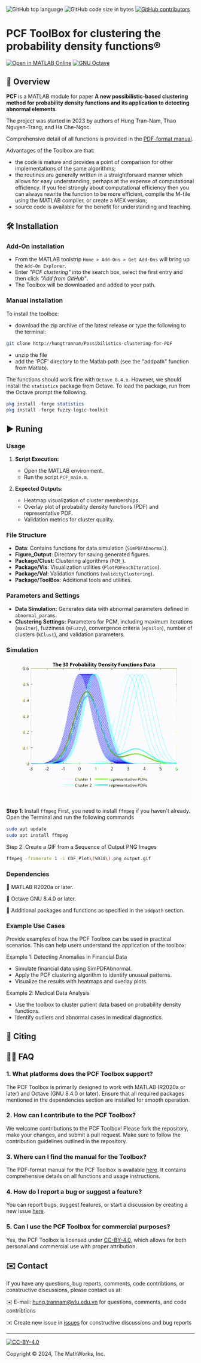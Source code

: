 ![GitHub top language](https://img.shields.io/github/languages/top/hungtrannam/Possibilistics-clustering-for-PDF)
![GitHub code size in bytes](https://img.shields.io/github/languages/code-size/hungtrannam/Possibilistics-clustering-for-PDF)
[![GitHub contributors](https://img.shields.io/github/contributors/hungtrannam/Possibilistics-clustering-for-PDF)](https://github.com/hungtrannam/Possibilistics-clustering-for-PDF/graphs/contributors)

# PCF ToolBox for clustering the probability density functions&reg;


[![Open in MATLAB Online](https://www.mathworks.com/images/responsive/global/open-in-matlab-online.svg)](https://matlab.mathworks.com/open/github/v1?repo=UniprJRC/FSDA&project=FSDA.prj)
[![GNU Octave](https://img.shields.io/badge/Powered_by-GNU_Octave-blue.svg)](https://www.gnu.org/software/octave/)


## 🌟 Overview

**PCF** is a MATLAB module for paper **A new possibilistic-based clustering method for probability density functions and its application to detecting abnormal elements**.

The project was started in 2023 by authors of Hung Tran-Nam, Thao Nguyen-Trang, and Ha Che-Ngoc.

Comprehensive detail of all functions is provided in the [PDF-format manual](https://github.com/hungtrannam/Possibilistics-clustering-for-PDF/blob/main/PCF-manual.pdf).


Advantages of the Toolbox are that:

* the code is mature and provides a point of comparison for other implementations of the same algorithms;
* the routines are generally written in a straightforward manner which allows for easy understanding, perhaps at the expense of computational efficiency. If you feel strongly about computational efficiency then you can always rewrite the function to be more efficient, compile the M-file using the MATLAB compiler, or create a MEX version;
* source code is available for the benefit for understanding and teaching.



## 🛠️ Installation

### Add-On installation
* From the MATLAB toolstrip ```Home > Add-Ons > Get Add-Ons``` will bring up the ```Add-On Explorer```.
* Enter *"PCF clustering"* into the search box, select the first entry and then click *"Add from GitHub"*.
* The Toolbox will be downloaded and added to your path.

### Manual installation

To install the toolbox:
* download the zip archive of the latest release or type the following to the terminal:

```sh
git clone http://hungtrannam/Possibilistics-clustering-for-PDF
```

* unzip the file
* add the 'PCF' directory to the Matlab path (see the "addpath" function from Matlab).


The functions should work fine with `Octave 8.4.x`. However, we should install the ```statistics``` package from Octave. To load the package, run from the Octave prompt the following.

```Octave
pkg install -forge statistics
pkg install -forge fuzzy-logic-toolkit
```

## ▶️ Runing

### Usage

1. **Script Execution:**
   - Open the MATLAB environment.
   - Run the script `PCF_main.m`.

2. **Expected Outputs:**
   - Heatmap visualization of cluster memberships.
   - Overlay plot of probability density functions (PDF) and representative PDF.
   - Validation metrics for cluster quality.

### File Structure

- **Data**: Contains functions for data simulation (`SimPDFAbnormal`).
- **Figure_Output**: Directory for saving generated figures.
- **Package/Clust**: Clustering algorithms (`PCM_`).
- **Package/Vis**: Visualization utilities (`PlotPDFeachIteration`).
- **Package/Val**: Validation functions (`validityClustering`).
- **Package/ToolBox**: Additional tools and utilities.

### Parameters and Settings

- **Data Simulation:** Generates data with abnormal parameters defined in `abnormal_params`.
- **Clustering Settings:** Parameters for PCM, including maximum iterations (`maxIter`), fuzziness (`mFuzzy`), convergence criteria (`epsilon`), number of clusters (`kClust`), and validation parameters.

### Simulation

![Description of the GIF](images/output.gif)

**Step 1**: Install `ffmpeg`
First, you need to install `ffmpeg` if you haven't already. Open the Terminal and run the following commands
```sh
sudo apt update
sudo apt install ffmpeg
```
Step 2: Create a GIF from a Sequence of Output PNG Images

```sh
ffmpeg -framerate 1 -i CDF_Plot\(%03d\).png output.gif
```

### Dependencies

🤖 MATLAB R2020a or later.

🤖 Octave GNU 8.4.0 or later.

🤖 Additional packages and functions as specified in the `addpath` section.

### Example Use Cases

Provide examples of how the PCF Toolbox can be used in practical scenarios. This can help users understand the application of the toolbox:

Example 1: Detecting Anomalies in Financial Data

* Simulate financial data using SimPDFAbnormal.
* Apply the PCF clustering algorithm to identify unusual patterns.
* Visualize the results with heatmaps and overlay plots.

Example 2: Medical Data Analysis

* Use the toolbox to cluster patient data based on probability density functions.
* Identify outliers and abnormal cases in medical diagnostics.

## 📖 Citing





## 🙋‍♂️ FAQ

### 1. What platforms does the PCF Toolbox support?

The PCF Toolbox is primarily designed to work with MATLAB (R2020a or later) and Octave (GNU 8.4.0 or later). Ensure that all required packages mentioned in the dependencies section are installed for smooth operation.

### 2. How can I contribute to the PCF Toolbox?

We welcome contributions to the PCF Toolbox! Please fork the repository, make your changes, and submit a pull request. Make sure to follow the contribution guidelines outlined in the repository.

### 3. Where can I find the manual for the Toolbox?

The PDF-format manual for the PCF Toolbox is available [here](https://github.com/hungtrannam/Possibilistics-clustering-for-PDF/blob/main/PCF-manual.pdf). It contains comprehensive details on all functions and usage instructions.

### 4. How do I report a bug or suggest a feature?

You can report bugs, suggest features, or start a discussion by creating a new issue [here]([link_to_issues](https://github.com/hungtrannam/Probabilistics-clustering-for-PDF/issues)).

### 5. Can I use the PCF Toolbox for commercial purposes?

Yes, the PCF Toolbox is licensed under [CC-BY-4.0](https://creativecommons.org/licenses/by/4.0/), which allows for both personal and commercial use with proper attribution.





## ✉️ Contact

If you have any questions, bug reports, comments, code contribtions, or constructive discussions, please contact us at:

✉️ E-mail: hung.trannam@vlu.edu.vn for questions, comments, and code contribtions

✉️ Create new issue in [issues](https://github.com/hungtrannam/Probabilistics-clustering-for-PDF/issues) for constructive discussions and bug reports





-----------

[![CC-BY-4.0](https://github.com/hungtrannam/Possibilistics-clustering-for-PDF/blob/main/images/cc-by-40.png)](https://creativecommons.org/licenses/by/4.0/)

Copyright &copy; 2024, The MathWorks, Inc.



